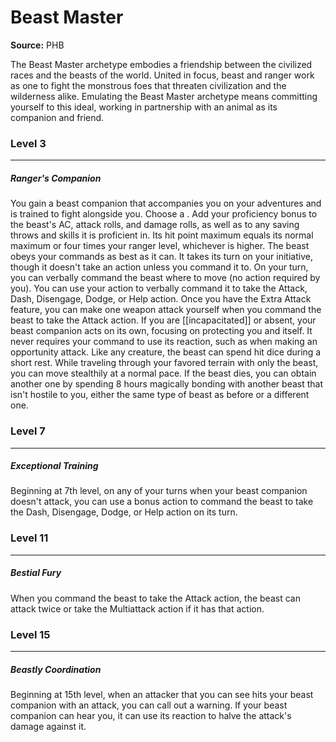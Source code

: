# Beast Master

**Source:** PHB

The Beast Master archetype embodies a friendship between the civilized races and the beasts of the world. United in focus, beast and ranger work as one to fight the monstrous foes that threaten civilization and the wilderness alike. Emulating the Beast Master archetype means committing yourself to this ideal, working in partnership with an animal as its companion and friend.

### Level 3
---
##### **Ranger's Companion**
You gain a beast companion that accompanies you on your adventures and is trained to fight alongside you. Choose a . Add your proficiency bonus to the beast's AC, attack rolls, and damage rolls, as well as to any saving throws and skills it is proficient in. Its hit point maximum equals its normal maximum or four times your ranger level, whichever is higher.
The beast obeys your commands as best as it can. It takes its turn on your initiative, though it doesn't take an action unless you command it to. On your turn, you can verbally command the beast where to move (no action required by you). You can use your action to verbally command it to take the Attack, Dash, Disengage, Dodge, or Help action. Once you have the Extra Attack feature, you can make one weapon attack yourself when you command the beast to take the Attack action.
If you are [[incapacitated]] or absent, your beast companion acts on its own, focusing on protecting you and itself. It never requires your command to use its reaction, such as when making an opportunity attack.
Like any creature, the beast can spend hit dice during a short rest.
While traveling through your favored terrain with only the beast, you can move stealthily at a normal pace.
If the beast dies, you can obtain another one by spending 8 hours magically bonding with another beast that isn't hostile to you, either the same type of beast as before or a different one.

### Level 7
---
##### **Exceptional Training**
Beginning at 7th level, on any of your turns when your beast companion doesn't attack, you can use a bonus action to command the beast to take the Dash, Disengage, Dodge, or Help action on its turn.

### Level 11
---
##### **Bestial Fury**
When you command the beast to take the Attack action, the beast can attack twice or take the Multiattack action if it has that action.

### Level 15
---
##### **Beastly Coordination**
Beginning at 15th level, when an attacker that you can see hits your beast companion with an attack, you can call out a warning. If your beast companion can hear you, it can use its reaction to halve the attack's damage against it.
